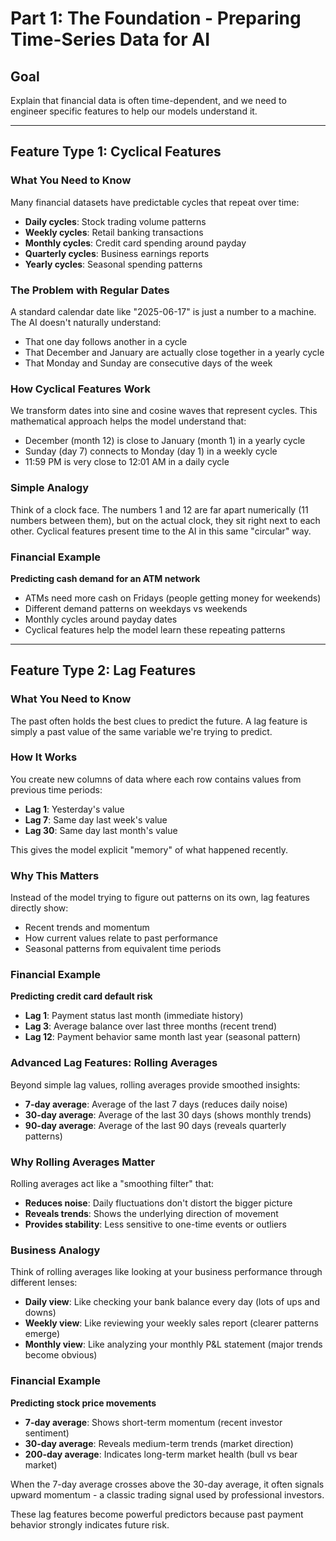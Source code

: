 # Part 1: The Foundation - Preparing Time-Series Data for AI

## Goal
Explain that financial data is often time-dependent, and we need to engineer specific features to help our models understand it.

---

## Feature Type 1: Cyclical Features

### What You Need to Know
Many financial datasets have predictable cycles that repeat over time:
- **Daily cycles**: Stock trading volume patterns
- **Weekly cycles**: Retail banking transactions 
- **Monthly cycles**: Credit card spending around payday
- **Quarterly cycles**: Business earnings reports
- **Yearly cycles**: Seasonal spending patterns

### The Problem with Regular Dates
A standard calendar date like "2025-06-17" is just a number to a machine. The AI doesn't naturally understand:
- That one day follows another in a cycle
- That December and January are actually close together in a yearly cycle
- That Monday and Sunday are consecutive days of the week

### How Cyclical Features Work
We transform dates into sine and cosine waves that represent cycles. This mathematical approach helps the model understand that:
- December (month 12) is close to January (month 1) in a yearly cycle
- Sunday (day 7) connects to Monday (day 1) in a weekly cycle
- 11:59 PM is very close to 12:01 AM in a daily cycle

### Simple Analogy
Think of a clock face. The numbers 1 and 12 are far apart numerically (11 numbers between them), but on the actual clock, they sit right next to each other. Cyclical features present time to the AI in this same "circular" way.

### Financial Example
**Predicting cash demand for an ATM network**
- ATMs need more cash on Fridays (people getting money for weekends)
- Different demand patterns on weekdays vs weekends
- Monthly cycles around payday dates
- Cyclical features help the model learn these repeating patterns

---

## Feature Type 2: Lag Features

### What You Need to Know
The past often holds the best clues to predict the future. A lag feature is simply a past value of the same variable we're trying to predict.

### How It Works
You create new columns of data where each row contains values from previous time periods:
- **Lag 1**: Yesterday's value
- **Lag 7**: Same day last week's value  
- **Lag 30**: Same day last month's value

This gives the model explicit "memory" of what happened recently.

### Why This Matters
Instead of the model trying to figure out patterns on its own, lag features directly show:
- Recent trends and momentum
- How current values relate to past performance
- Seasonal patterns from equivalent time periods

### Financial Example
**Predicting credit card default risk**
- **Lag 1**: Payment status last month (immediate history)
- **Lag 3**: Average balance over last three months (recent trend)
- **Lag 12**: Payment behavior same month last year (seasonal pattern)

### Advanced Lag Features: Rolling Averages
Beyond simple lag values, rolling averages provide smoothed insights:

- **7-day average**: Average of the last 7 days (reduces daily noise)
- **30-day average**: Average of the last 30 days (shows monthly trends)
- **90-day average**: Average of the last 90 days (reveals quarterly patterns)

### Why Rolling Averages Matter
Rolling averages act like a "smoothing filter" that:
- **Reduces noise**: Daily fluctuations don't distort the bigger picture
- **Reveals trends**: Shows the underlying direction of movement
- **Provides stability**: Less sensitive to one-time events or outliers

### Business Analogy
Think of rolling averages like looking at your business performance through different lenses:
- **Daily view**: Like checking your bank balance every day (lots of ups and downs)
- **Weekly view**: Like reviewing your weekly sales report (clearer patterns emerge)
- **Monthly view**: Like analyzing your monthly P&L statement (major trends become obvious)

### Financial Example
**Predicting stock price movements**
- **7-day average**: Shows short-term momentum (recent investor sentiment)
- **30-day average**: Reveals medium-term trends (market direction)
- **200-day average**: Indicates long-term market health (bull vs bear market)

When the 7-day average crosses above the 30-day average, it often signals upward momentum - a classic trading signal used by professional investors.

These lag features become powerful predictors because past payment behavior strongly indicates future risk.